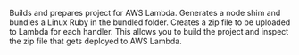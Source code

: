 Builds and prepares project for AWS Lambda.  Generates a node shim and bundles a Linux Ruby in the bundled folder.  Creates a zip file to be uploaded to Lambda for each handler. This allows you to build the project and inspect the zip file that gets deployed to AWS Lambda.
